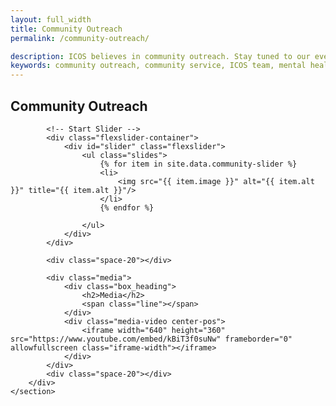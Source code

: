 ```yaml
---
layout: full_width
title: Community Outreach
permalink: /community-outreach/

description: ICOS believes in community outreach. Stay tuned to our events happening in our office.  Watch our video to learn more about who we are and how we are serving the community.
keywords: community outreach, community service, ICOS team, mental health community, icos events
---
```


<div class="page_wrapper">
	<section class="container">
		<div id="about" class="page with_sidebar">
			<h1>Community Outreach</h1>

			<!-- Start Slider -->
			<div class="flexslider-container">
				<div id="slider" class="flexslider">
					<ul class="slides">
						{% for item in site.data.community-slider %}
						<li>
					    	<img src="{{ item.image }}" alt="{{ item.alt }}" title="{{ item.alt }}"/>
					  	</li>
					  	{% endfor %}
					  
					</ul>
				</div>
			</div>

			<div class="space-20"></div>

			<div class="media">
				<div class="box_heading">
					<h2>Media</h2>
					<span class="line"></span>
				</div>
				<div class="media-video center-pos">
					<iframe width="640" height="360" src="https://www.youtube.com/embed/kBiT3f0suNw" frameborder="0" allowfullscreen class="iframe-width"></iframe>
				</div>
			</div>
			<div class="space-20"></div>
		</div>
	</section>
</div>